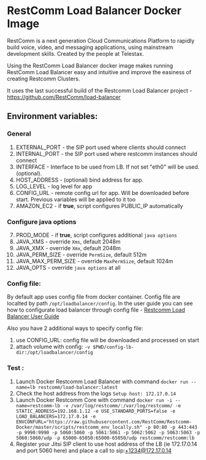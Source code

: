 # RestComm Load Balancer Docker Image

RestComm is a next generation Cloud Communications Platform to rapidly build voice, video, and messaging applications, using mainstream development skills. Created by the people at Telestax.

Using the RestComm Load Balancer docker image makes running RestComm Load Balancer easy and intuitive and improve the easiness of creating Restcomm Clusters.

It uses the last successful build of the Restcomm Load Balancer project - https://github.com/RestComm/load-balancer

## Environment variables:

### General
1. EXTERNAL_PORT - the SIP port used where clients should connect
2. INTERNAL_PORT - the SIP port used where restcomm instances should connect
2. INTERFACE - Interface to be used from LB. If not set "eth0" will be used. (optional).
3. HOST_ADDRESS - (optional) bind address for app. 
4. LOG_LEVEL - log level for app
5. CONFIG_URL - remote config url for app. Will be downloaded before start. Previous variables will be applied to it too
6. AMAZON_EC2 - if **true**, script configures PUBLIC_IP automatically 

### Configure java options
7. PROD_MODE - if **true**, script configures additional `java options`
8. JAVA_XMS - override `Xms`, default 2048m
9. JAVA_XMX - override `Xmx`, default 2048m
10. JAVA_PERM_SIZE - override `PermSize`, default 512m
11. JAVA_MAX_PERM_SIZE - override `MaxPermSize`, default 1024m
12. JAVA_OPTS - override `java options` at all

### Config file:
By default app uses config file from docker container. Config file are localted by path `/opt/loadbalancer/config`. In the user guide  you can see how to configurate load balancer through config file - 
[Restcomm Load Balancer User Guide](https://mobicents.ci.cloudbees.com/job/Restcomm-LoadBalancer/lastSuccessfulBuild/artifact/documentation/html_single/index.html)

Also you have 2 additional ways to specify config file:

1. use CONFIG_URL: config file will be downloaded and processed on start 
2. attach volume with config: `-v $PWD/config-lb-dir:/opt/loadbalancer/config`

### Test :

1. Launch Docker Restcomm Load Balancer with command ```docker run --name=lb restcomm/load-balancer:latest```
2. Check the host address from the logs ```Setup host: 172.17.0.14```
3. Launch Docker Restcomm Core with command ```docker run -i --name=restcomm-lb -v /var/log/restcomm/:/var/log/restcomm/ -e STATIC_ADDRESS=192.168.1.12 -e USE_STANDARD_PORTS=false -e LOAD_BALANCERS=172.17.0.14 -e ENVCONFURL="https://raw.githubusercontent.com/RestComm/Restcomm-Docker/master/scripts/restcomm_env_locally.sh" -p 80:80 -p 443:443 -p 9990:9990 -p 5060:5060 -p 5061:5061 -p 5062:5062 -p 5063:5063 -p 5060:5060/udp -p 65000-65050:65000-65050/udp restcomm/restcomm:lb```
4. Register your Jitsi SIP client to use host address of the LB (ie 172.17.0.14 and port 5060 here) and place a call to sip:+1234@172.17.0.14
